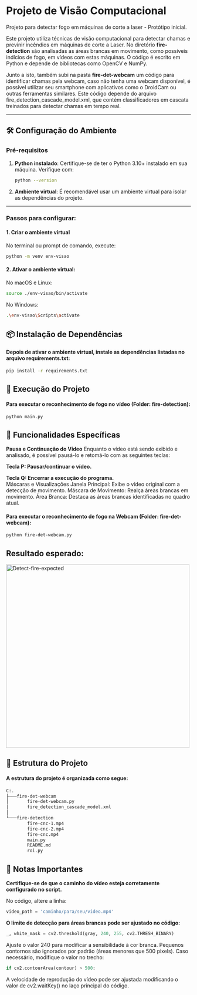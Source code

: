 # Projeto de Visão Computacional
Projeto para detectar fogo em máquinas de corte a laser - Protótipo inicial.

Este projeto utiliza técnicas de visão computacional para detectar chamas e previnir incêndios em máquinas de corte a Laser.
No diretório **fire-detection** são analisadas as áreas brancas em movimento, como possíveis indícios de fogo, em vídeos com estas máquinas. O código é escrito em Python e depende de bibliotecas como OpenCV e NumPy.

Junto a isto, também subi na pasta **fire-det-webcam** um código para identificar chamas pela webcam, caso não tenha uma webcam disponível, é possível utilizar seu smartphone com aplicativos como o DroidCam ou outras ferramentas similares.
Este código depende do arquivo fire_detection_cascade_model.xml, que contém classificadores em cascata treinados para detectar chamas em tempo real.

---

## 🛠 Configuração do Ambiente

### Pré-requisitos
1. **Python instalado**:
    Certifique-se de ter o Python 3.10+ instalado em sua máquina.
    Verifique com:
     ```bash
     python --version
     ```

2. **Ambiente virtual**:
    É recomendável usar um ambiente virtual para isolar as dependências do projeto.

---

### Passos para configurar:

#### 1. Criar o ambiente virtual
No terminal ou prompt de comando, execute:
```bash
python -m venv env-visao
```

#### 2. Ativar o ambiente virtual:
No macOS e Linux:
```bash
source ./env-visao/bin/activate
```
No Windows:
```bash
.\env-visao\Scripts\activate
```

## 📦 Instalação de Dependências

#### Depois de ativar o ambiente virtual, instale as dependências listadas no arquivo requirements.txt:
```bash
pip install -r requirements.txt
```

## 🚀 Execução do Projeto

#### Para executar o reconhecimento de fogo no vídeo (Folder: fire-detection):

```bash
python main.py
```

## 🎥 Funcionalidades Específicas

**Pausa e Continuação do Vídeo**
Enquanto o vídeo está sendo exibido e analisado, é possível pausá-lo e retomá-lo com as seguintes teclas:

**Tecla P: Pausar/continuar o vídeo.**  

**Tecla Q: Encerrar a execução do programa.**  
Máscaras e Visualizações
Janela Principal: Exibe o vídeo original com a detecção de movimento.
Máscara de Movimento: Realça áreas brancas em movimento.
Área Branca: Destaca as áreas brancas identificadas no quadro atual.


#### Para executar o reconhecimento de fogo na Webcam (Folder: fire-det-webcam):

```bash
python fire-det-webcam.py
```

## Resultado esperado:
<img src="https://drive.google.com/uc?export=view&id=1ENzP5-fv77EsBCkKocTrO4GZvGhGXtVI" alt="Detect-fire-expected" width="500">


## 📁 Estrutura do Projeto

#### A estrutura do projeto é organizada como segue:
```bash
C:.
├───fire-det-webcam
│       fire-det-webcam.py
│       fire_detection_cascade_model.xml
│
└───fire-detection
        fire-cnc-1.mp4
        fire-cnc-2.mp4
        fire-cnc.mp4
        main.py
        README.md
        roi.py
```

## 📝 Notas Importantes

**Certifique-se de que o caminho do vídeo esteja corretamente configurado no script.**

No código, altere a linha:
```python
video_path = 'caminho/para/seu/video.mp4'
```
**O limite de detecção para áreas brancas pode ser ajustado no código:**

```python
_, white_mask = cv2.threshold(gray, 240, 255, cv2.THRESH_BINARY)
```
Ajuste o valor 240 para modificar a sensibilidade à cor branca.
Pequenos contornos são ignorados por padrão (áreas menores que 500 pixels). Caso necessário, modifique o valor no trecho:

```python
if cv2.contourArea(contour) > 500:
```
A velocidade de reprodução do vídeo pode ser ajustada modificando o valor de cv2.waitKey() no laço principal do código.